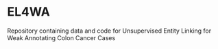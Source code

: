 # EL4WA
Repository containing data and code for Unsupervised Entity Linking for Weak Annotating Colon Cancer Cases
